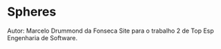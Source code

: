 # Spheres
Autor: Marcelo Drummond da Fonseca
Site para o trabalho 2 de Top Esp Engenharia de Software.
